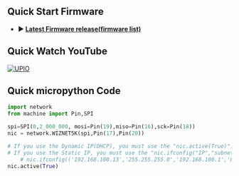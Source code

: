 ## Quick Start Firmware
* **▶ [Latest Firmware release(firmware list)](https://github.com/Wiznet/RP2040-HAT-MicroPython/releases)**

## Quick Watch YouTube

 [![UPIO](http://img.youtube.com/vi/86opIykPE-U/0.jpg)](https://youtu.be/86opIykPE-U)

## Quick micropython Code

```python
import network
from machine import Pin,SPI

spi=SPI(0,2_000_000, mosi=Pin(19),miso=Pin(16),sck=Pin(18))
nic = network.WIZNET5K(spi,Pin(17),Pin(20))

# If you use the Dynamic IP(DHCP), you must use the "nic.active(True)".
# If you use the Static IP, you must use the "nic.ifconfig("IP","subnet","Gateway","DNS")".
    # nic.ifconfig(('192.168.100.13','255.255.255.0','192.168.100.1','8.8.8.8'))
nic.active(True) 

```

